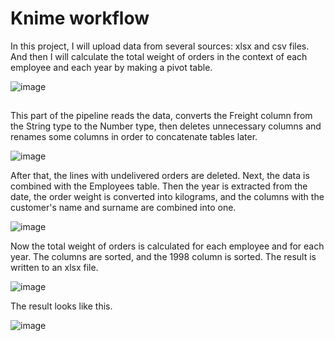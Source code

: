# Knime workflow
In this project, I will upload data from several sources: xlsx and csv files. And then I will calculate the total weight of orders in the context of each employee and each year by making a pivot table.

![image](https://user-images.githubusercontent.com/61746700/167296930-622017b0-bce1-4b08-800b-094eef283ecf.png)
##

This part of the pipeline reads the data, converts the Freight column from the String type to the Number type, then deletes unnecessary columns and renames some columns in order to concatenate tables later.

![image](https://user-images.githubusercontent.com/61746700/167296867-a06e535d-6bc9-4d1b-994c-0a3d0d4c71de.png)

After that, the lines with undelivered orders are deleted. Next, the data is combined with the Employees table. Then the year is extracted from the date, the order weight is converted into kilograms, and the columns with the customer's name and surname are combined into one.

![image](https://user-images.githubusercontent.com/61746700/167296874-13e252b4-93f2-490c-a4a1-4cd3650533e8.png)

Now the total weight of orders is calculated for each employee and for each year. The columns are sorted, and the 1998 column is sorted. The result is written to an xlsx file.

![image](https://user-images.githubusercontent.com/61746700/167296895-248626b5-2933-4dc4-b234-acd9311c0fdb.png)

The result looks like this.

![image](https://user-images.githubusercontent.com/61746700/167296898-595daff4-5fe7-4183-b3cc-2fd2c6677a3a.png)
